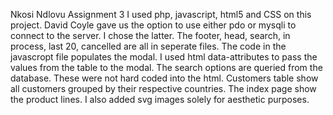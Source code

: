 Nkosi Ndlovu Assignment 3
I used php, javascript, html5 and CSS on this project.
David Coyle gave us the option to use either pdo or mysqli to connect to the server. I chose the latter.
The footer, head, search, in process, last 20, cancelled are all in seperate files.
The code in the javascropt file populates the modal.
I used html data-attributes to pass the values from the table to the modal.
The search options are queried from the database. These were not hard coded into the html.
Customers table show all customers grouped by their respective countries.
The index page show the product lines. I also added svg images solely for aesthetic purposes.

